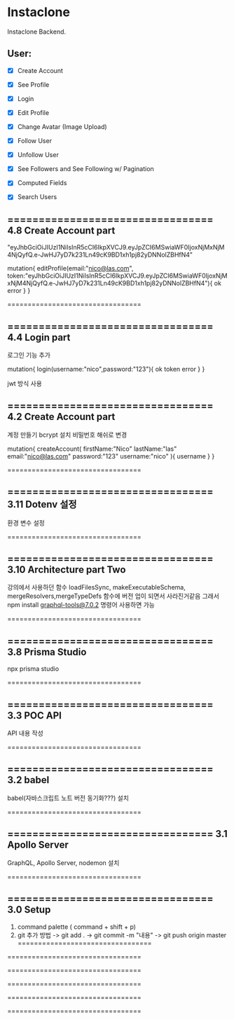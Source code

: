 # Instaclone

Instaclone Backend.

## User:

- [x] Create Account
- [x] See Profile
- [x] Login
- [x] Edit Profile
- [x] Change Avatar (Image Upload)
- [x] Follow User
- [x] Unfollow User
- [x] See Followers and See Following w/ Pagination
- [x] Computed Fields
- [x] Search Users


=================================
4.8 Create Account part
---------------------------------

"eyJhbGciOiJIUzI1NiIsInR5cCI6IkpXVCJ9.eyJpZCI6MSwiaWF0IjoxNjMxNjM4NjQyfQ.e-JwHJ7yD7k231Ln49cK9BD1xh1pj82yDNNolZBHfN4"


mutation{
  editProfile(email:"nico@las.com", token:"eyJhbGciOiJIUzI1NiIsInR5cCI6IkpXVCJ9.eyJpZCI6MSwiaWF0IjoxNjMxNjM4NjQyfQ.e-JwHJ7yD7k231Ln49cK9BD1xh1pj82yDNNolZBHfN4"){
    ok
    error
  }
}

=================================

=================================
4.4 Login part
---------------------------------

로그인 기능 추가

mutation{
  login(username:"nico",password:"123"){
    ok
    token
    error
  }
}

jwt 방식 사용



=================================
4.2 Create Account part
---------------------------------

계정 만들기
bcrypt 설치 비밀번호 해쉬로 변경


mutation{
  createAccount(
    firstName:"Nico"
    lastName:"las"
    email:"nico@las.com"
    password:"123"
    username:"nico"
  ){
    username
  }
}


=================================

=================================
3.11 Dotenv 설정
---------------------------------

환경 변수 설정

=================================


=================================
3.10 Architecture part Two
---------------------------------

강의에서 사용하던 함수 loadFilesSync, makeExecutableSchema, mergeResolvers,mergeTypeDefs
함수에 버전 업이 되면서 사라진거같음 그래서 npm install graphql-tools@7.0.2 명령어 사용하면 가능

=================================

=================================
3.8 Prisma Studio
---------------------------------

npx prisma studio 

=================================

=================================
3.3 POC API
---------------------------------

API 내용 작성

=================================

=================================
3.2 babel
---------------------------------

babel(자바스크립트 노트 버전 동기화???) 설치

=================================

=================================
3.1 Apollo Server
---------------------------------

GraphQL, Apollo Server, nodemon 설치

=================================

=================================
3.0 Setup
---------------------------------
1. command palette ( command + shift + p)
2. git 추가 방법
  -> git add .
  -> git commit -m "내용"
  -> git push origin master
=================================


=================================

=================================

=================================

=================================

=================================